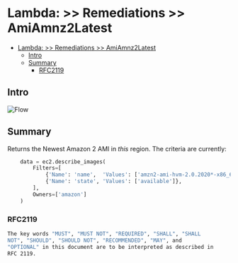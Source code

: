 # Lambda: >> Remediations >> AmiAmnz2Latest

- [Lambda: >> Remediations >> AmiAmnz2Latest](#lambda--remediations--amiamnz2latest)
  - [Intro](#intro)
  - [Summary](#summary)
    - [RFC2119](#rfc2119)

## Intro

![Flow](../../../assets/Lambda/AmiAmnz2Latest.png)

## Summary

Returns the Newest Amazon 2 AMI in _this_ region. The criteria are currently:

```python
    data = ec2.describe_images(
        Filters=[
            {'Name': 'name',  'Values': ['amzn2-ami-hvm-2.0.2020*-x86_64-gp2']},
            {'Name': 'state', 'Values': ['available']},
        ],
        Owners=['amazon']
    )
```

### RFC2119

```sh
The key words "MUST", "MUST NOT", "REQUIRED", "SHALL", "SHALL
NOT", "SHOULD", "SHOULD NOT", "RECOMMENDED", "MAY", and
"OPTIONAL" in this document are to be interpreted as described in
RFC 2119.
```
